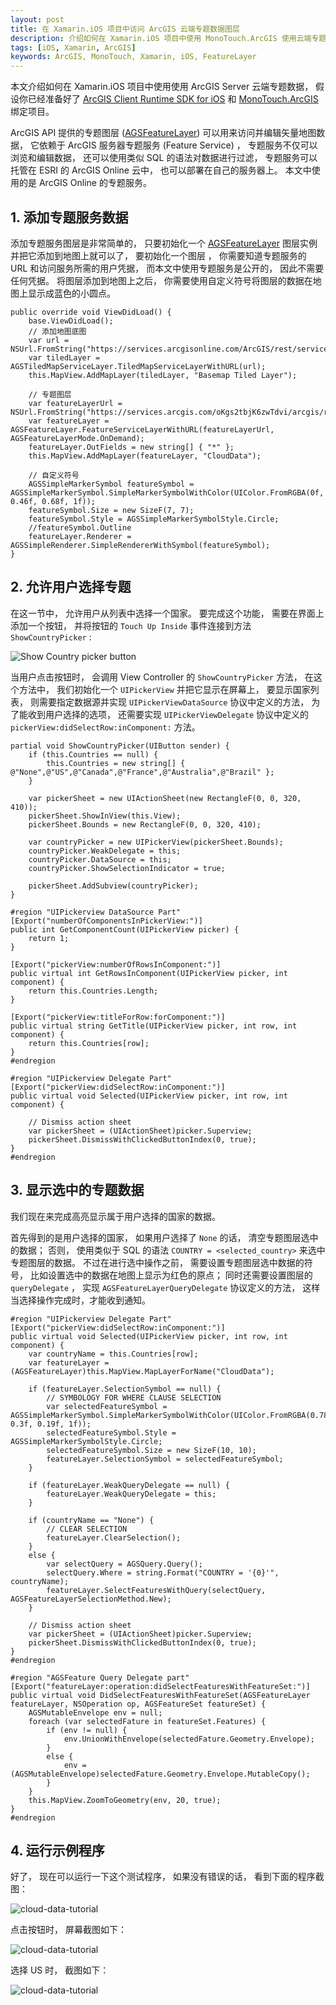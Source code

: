 ```yaml
---
layout: post
title: 在 Xamarin.iOS 项目中访问 ArcGIS 云端专题数据图层
description: 介绍如何在 Xamarin.iOS 项目中使用 MonoTouch.ArcGIS 使用云端专题数据
tags: [iOS, Xamarin, ArcGIS]
keywords: ArcGIS, MonoTouch, Xamarin, iOS, FeatureLayer
---
```


本文介绍如何在 Xamarin.iOS 项目中使用使用 ArcGIS Server 云端专题数据， 假设你已经准备好了 [ArcGIS Client Runtime SDK for iOS][1] 和 [MonoTouch.ArcGIS][2] 绑定项目。

ArcGIS API 提供的专题图层 ([AGSFeatureLayer][3]) 可以用来访问并编辑矢量地图数据， 它依赖于 ArcGIS 服务器专题服务 (Feature Service) ， 专题服务不仅可以浏览和编辑数据， 还可以使用类似 SQL 的语法对数据进行过滤， 专题服务可以托管在 ESRI 的 ArcGIS Online 云中， 也可以部署在自己的服务器上。 本文中使用的是 ArcGIS Online 的专题服务。

## 1. 添加专题服务数据

添加专题服务图层是非常简单的， 只要初始化一个 [AGSFeatureLayer][3] 图层实例并把它添加到地图上就可以了， 要初始化一个图层 ， 你需要知道专题服务的 URL 和访问服务所需的用户凭据， 而本文中使用专题服务是公开的， 因此不需要任何凭据。 将图层添加到地图上之后， 你需要使用自定义符号将图层的数据在地图上显示成蓝色的小圆点。

    public override void ViewDidLoad() {
        base.ViewDidLoad();
        // 添加地图底图
        var url = NSUrl.FromString("https://services.arcgisonline.com/ArcGIS/rest/services/Canvas/World_Light_Gray_Base/MapServer");
        var tiledLayer = AGSTiledMapServiceLayer.TiledMapServiceLayerWithURL(url);
        this.MapView.AddMapLayer(tiledLayer, "Basemap Tiled Layer");
    
        // 专题图层
        var featureLayerUrl = NSUrl.FromString("https://services.arcgis.com/oKgs2tbjK6zwTdvi/arcgis/rest/services/Major_World_Cities/FeatureServer/0");
        var featureLayer = AGSFeatureLayer.FeatureServiceLayerWithURL(featureLayerUrl, AGSFeatureLayerMode.OnDemand);
        featureLayer.OutFields = new string[] { "*" };
        this.MapView.AddMapLayer(featureLayer, "CloudData");
    
        // 自定义符号
        AGSSimpleMarkerSymbol featureSymbol = AGSSimpleMarkerSymbol.SimpleMarkerSymbolWithColor(UIColor.FromRGBA(0f, 0.46f, 0.68f, 1f));
        featureSymbol.Size = new SizeF(7, 7);
        featureSymbol.Style = AGSSimpleMarkerSymbolStyle.Circle;
        //featureSymbol.Outline
        featureLayer.Renderer = AGSSimpleRenderer.SimpleRendererWithSymbol(featureSymbol);
    }

## 2. 允许用户选择专题

在这一节中， 允许用户从列表中选择一个国家。 要完成这个功能， 需要在界面上添加一个按钮， 并将按钮的 `Touch Up Inside` 事件连接到方法 `ShowCountryPicker` :

![Show Country picker button](/assets/post-images/show-country-picker.png)

当用户点击按钮时， 会调用 View Controller 的 `ShowCountryPicker` 方法， 在这个方法中， 我们初始化一个 `UIPickerView` 并把它显示在屏幕上， 要显示国家列表， 则需要指定数据源并实现 `UIPickerViewDataSource` 协议中定义的方法， 为了能收到用户选择的选项， 还需要实现 `UIPickerViewDelegate` 协议中定义的 `pickerView:didSelectRow:inComponent:` 方法。

    partial void ShowCountryPicker(UIButton sender) {
        if (this.Countries == null) {
            this.Countries = new string[] { @"None",@"US",@"Canada",@"France",@"Australia",@"Brazil" };
        }

        var pickerSheet = new UIActionSheet(new RectangleF(0, 0, 320, 410));
        pickerSheet.ShowInView(this.View);
        pickerSheet.Bounds = new RectangleF(0, 0, 320, 410);

        var countryPicker = new UIPickerView(pickerSheet.Bounds);
        countryPicker.WeakDelegate = this;
        countryPicker.DataSource = this;
        countryPicker.ShowSelectionIndicator = true;

        pickerSheet.AddSubview(countryPicker);
    }

    #region "UIPickerview DataSource Part"
    [Export("numberOfComponentsInPickerView:")]
    public int GetComponentCount(UIPickerView picker) {
        return 1;
    }

    [Export("pickerView:numberOfRowsInComponent:")]
    public virtual int GetRowsInComponent(UIPickerView picker, int component) {
        return this.Countries.Length;
    }

    [Export("pickerView:titleForRow:forComponent:")]
    public virtual string GetTitle(UIPickerView picker, int row, int component) {
        return this.Countries[row];
    }
    #endregion
    
    #region "UIPickerview Delegate Part"
    [Export("pickerView:didSelectRow:inComponent:")]
    public virtual void Selected(UIPickerView picker, int row, int component) {

        // Dismiss action sheet
        var pickerSheet = (UIActionSheet)picker.Superview;
        pickerSheet.DismissWithClickedButtonIndex(0, true);
    }
    #endregion

## 3. 显示选中的专题数据

我们现在来完成高亮显示属于用户选择的国家的数据。

首先得到的是用户选择的国家， 如果用户选择了 `None` 的话， 清空专题图层选中的数据； 否则， 使用类似于 SQL 的语法 `COUNTRY = <selected_country>` 来选中专题图层的数据。 不过在进行选中操作之前， 需要设置专题图层选中数据的符号， 比如设置选中的数据在地图上显示为红色的原点； 同时还需要设置图层的 `queryDelegate` ， 实现 `AGSFeatureLayerQueryDelegate` 协议定义的方法， 这样当选择操作完成时，才能收到通知。  

    #region "UIPickerview Delegate Part"
    [Export("pickerView:didSelectRow:inComponent:")]
    public virtual void Selected(UIPickerView picker, int row, int component) {
        var countryName = this.Countries[row];
        var featureLayer = (AGSFeatureLayer)this.MapView.MapLayerForName("CloudData");

        if (featureLayer.SelectionSymbol == null) {
            // SYMBOLOGY FOR WHERE CLAUSE SELECTION
            var selectedFeatureSymbol = AGSSimpleMarkerSymbol.SimpleMarkerSymbolWithColor(UIColor.FromRGBA(0.78f, 0.3f, 0.19f, 1f));
            selectedFeatureSymbol.Style = AGSSimpleMarkerSymbolStyle.Circle;
            selectedFeatureSymbol.Size = new SizeF(10, 10);
            featureLayer.SelectionSymbol = selectedFeatureSymbol;
        }

        if (featureLayer.WeakQueryDelegate == null) {
            featureLayer.WeakQueryDelegate = this;
        }

        if (countryName == "None") {
            // CLEAR SELECTION
            featureLayer.ClearSelection();
        }
        else {
            var selectQuery = AGSQuery.Query();
            selectQuery.Where = string.Format("COUNTRY = '{0}'", countryName);
            featureLayer.SelectFeaturesWithQuery(selectQuery, AGSFeatureLayerSelectionMethod.New);
        }

        // Dismiss action sheet
        var pickerSheet = (UIActionSheet)picker.Superview;
        pickerSheet.DismissWithClickedButtonIndex(0, true);
    }
    #endregion

    #region "AGSFeature Query Delegate part"
    [Export("featureLayer:operation:didSelectFeaturesWithFeatureSet:")]
    public virtual void DidSelectFeaturesWithFeatureSet(AGSFeatureLayer featureLayer, NSOperation op, AGSFeatureSet featureSet) {
        AGSMutableEnvelope env = null;
        foreach (var selectedFature in featureSet.Features) {
            if (env != null) {
                env.UnionWithEnvelope(selectedFature.Geometry.Envelope);
            }
            else {
                env = (AGSMutableEnvelope)selectedFature.Geometry.Envelope.MutableCopy();
            }
        }
        this.MapView.ZoomToGeometry(env, 20, true);
    }
    #endregion

## 4. 运行示例程序

好了， 现在可以运行一下这个测试程序， 如果没有错误的话， 看到下面的程序截图：

![cloud-data-tutorial](/assets/post-images/cloud-data-tutorial-1.png)

点击按钮时， 屏幕截图如下：

![cloud-data-tutorial](/assets/post-images/cloud-data-tutorial-2.png)

选择 US 时， 截图如下：

![cloud-data-tutorial](/assets/post-images/cloud-data-tutorial-3.png)

[1]: https://developers.arcgis.com/en/ios/
[2]: https://github.com/beginor/MonoTouch.ArcGIS
[3]: https://developers.arcgis.com/en/ios/api-reference/interface_a_g_s_feature_layer.html
